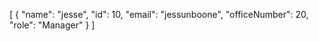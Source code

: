 [
  {
    "name": "jesse",
    "id": 10,
    "email": "jessunboone",
    "officeNumber": 20,
    "role": "Manager"
  }
]